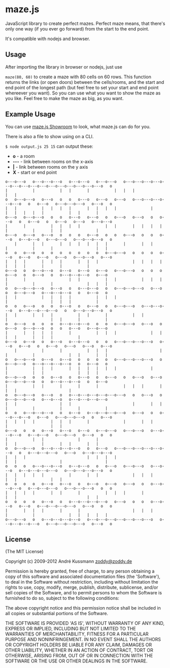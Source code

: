 maze.js
=======

JavaScript library to create perfect mazes. Perfect maze means, that there's only one way (if you ever go forward) from the start to the end point.

It's compatible with nodejs and browser.


## Usage

After importing the library in browser or nodejs, just use

`maze(80, 60)` to create a maze with 80 cells on 60 rows. This function returns the links (or open doors) between the cells/rooms, and the start and end point of the longest path (but feel free to set your start and end point whereever you want). So you can use what you want to show the maze as you like. Feel free to make the maze as big, as you want.


## Example Usage

You can use [maze.js Showroom](http://zoddy.github.com/maze.js) to look, what maze.js can do for you.

There is also a file to show using on a CLI.

`$ node output.js 25 15` can output these:

* **o** - a room
* **---** - link between rooms on the x-axis
* **|** - link between rooms on the y axis
* **X** - start or end point


```
o---o---o   o---o---o---o   o---o---o   o---o---o   o---o---o---o---o---o---o---o---o---o---o---o---o---o---o---o   o
|           |           |   |       |           |   |   |                                                       |   |
o   o---o---o   o---o   o   o   o---o   o---o   o---o   o---o---o---o---o---o   o   o---o   o---o---o---o   o---o   o
|   |           |   |   |   |       |   |   |   |               |           |   |   |   |   |           |   |       |
o---o   o---o---o   o   o   o---o   o---o   o   o---o   o---o   o   o---o   o   o---o   o   o---o   o---o   o---o---o
|       |           |   |   |   |           |   |       |   |   |   |       |           |       |   |               |
o---o   o---o   o---o   o   o   o   o---o   o   o   o---o   o   o   o---o   o---o---o   o---o---o   o---o---o---o   o
    |       |   |       |   |   |   |   |   |       |       |   |       |           |       |                   |   |
o   o   o---o   o   o   o   o   o   o   o   o---o---o   o   o   o   o---o   o---o   o---o   o---o   o---o---o   o---o
|   |   |       |   |   |       |   |   |               |   |   |   |   |   |   |       |       |           |
o---o   o   o---o---o   o---o   o---o   o---o   o---o---o   o   o   o   o---o   o   o---o   o   o---o---o---o   o---o
|       |                   |   |           |   |           |   |   |   |           |       |               |   |   |
o   o---o---o---o   o---o   o   o---o---o   o   o---o---o---o   o---o   o   o---o---o   o---o---o---o   o   o---o   o
|   |           |   |   |   |           |   |   |                           |                   |   |   |           |
o   o   o---o   o   o   o---o   o   o---o   o   o---o---o   o---o---o---o   o---o---o---o---o   o   o---o---o---o   o
|   |       |   |   |           |   |       |           |   |           |                   |   |       |           |
o   o---o   o   o   o   o---o---o---o   o   o   o---o---o   o---o   o   o---o   o---o---o   o   o   o---o   o---o---o
|       |   |   |   |       |           |   |   |               |   |       |   |       |   |   |           |
o---o   o---o   o   o---o   o---o---o   o   o   o---o---o---o---o   o---o   o---o   o   o---o   o---o   o---o   o---o
    |           |       |           |   |   |                       |   |           |               |   |       |   |
o   o---o---o   o---o   o---o   o   o   o   o   o---o---o---o---o   o   o---o---o   o---o---o---o---o   o   o---o   o
|           |   |   |       |   |   |   |   |   |               |       |           |   |               |   |   |
o---o---o   o   o   o---o   o   o---o   o   o---o   o   o---o   o---o   o---o---o---o   o   o---o---o---o   o   o---o
|           |   |       |       |       |           |   |   |       |                   |   |                       |
o   o---o---o   o---o   o   o---o---o---o---o---o---o   o   o---o   o   o---o---o---o   o---o---o   o---o---o---o---o
|   |                   |   |                           |       |   |   |           |           |       |           |
o   o   o---o---o---o   o   o---o   o---o---o---o---o   o---o   o   o---o---o---o   o---o   o---o---o---o   o   o---o
|   |   |   |       |   |   |       |               |       |   |                       |                   |   |
o---o   o   o   o---o   o---o   o---o   o---o---o   o---o---o   o---o---o---o   o---o---o   o---o---o   o---o   o   o
|           |   |               |       |                                   |   |           |       |   |       |   |
o   o---o---o   o---o---o---o---o   o   o---o   o---o---o---o---o---o---o   o   o---o---o---o   o---o   o---o---o---o
|   |   |                           |   |   |   |                       |   |                   |                   |
o   o   o   o---o---o---o   o---o---o   o   o---o   o---o---o   o---o---o   o---o---o---o---o   o---o---o---o---o   o
|   |   |   |   |           |       |   |               |   |   |                           |   |               |   |
o   o   o   o   o---o   o---o   o   o---o   o---o   o---o   o   o---o---o---o   o---o---o---o   o---o---o---o   o   o
|   |   |   |       |   |       |           |   |   |       |               |   |                               |   |
o   o   o   o   o---o   o   o---o---o---o---o   o---o   o   o   o---o---o   o---o   o---o---o---o---o   o---o   o   o
|       |   |   |       |       |                       |   |   |       |           |               |   |   |   |   |
o---o---o   o   o---o---o---o---o   o---o---o---o---o---o---o---o   o---o---o---o---o   o---o---o---o---o   o---o   o
```


## License

(The MIT License)

Copyright (c) 2009-2012 André Kussmann <zoddy@zoddy.de>

Permission is hereby granted, free of charge, to any person obtaining
a copy of this software and associated documentation files (the
'Software'), to deal in the Software without restriction, including
without limitation the rights to use, copy, modify, merge, publish,
distribute, sublicense, and/or sell copies of the Software, and to
permit persons to whom the Software is furnished to do so, subject to
the following conditions:

The above copyright notice and this permission notice shall be
included in all copies or substantial portions of the Software.

THE SOFTWARE IS PROVIDED 'AS IS', WITHOUT WARRANTY OF ANY KIND,
EXPRESS OR IMPLIED, INCLUDING BUT NOT LIMITED TO THE WARRANTIES OF
MERCHANTABILITY, FITNESS FOR A PARTICULAR PURPOSE AND NONINFRINGEMENT.
IN NO EVENT SHALL THE AUTHORS OR COPYRIGHT HOLDERS BE LIABLE FOR ANY
CLAIM, DAMAGES OR OTHER LIABILITY, WHETHER IN AN ACTION OF CONTRACT,
TORT OR OTHERWISE, ARISING FROM, OUT OF OR IN CONNECTION WITH THE
SOFTWARE OR THE USE OR OTHER DEALINGS IN THE SOFTWARE.